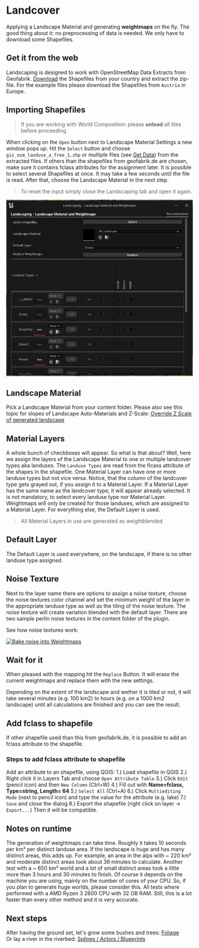 # Landcover

Applying a Landscape Material and generating __weightmaps__ on the fly. The good thing about it: no preprocessing of data is needed. We only have to download some Shapefiles.

## Get it from the web

Landscaping is designed to work with OpenStreetMap Data Extracts from Geofabrik. [Download](https://download.geofabrik.de/) the Shapefiles from your country and extract the zip-file. For the example files please download the Shapefiles from `Austria` in Europe.

## Importing Shapefiles

> If you are working with World Composition: please __unload__ all tiles before proceeding  

When clicking on the `Open` button next to Landscape Material Settings a new window pops up. Hit the `Select` button and choose `gis_osm_landuse_a_free_1.shp` or multiple files (see [Get Data](get-data.md?id=vector-data)) from the extracted files. If others than the shapefiles from geofabrik.de are chosen, make sure it contains fclass attributes for the assignment later. It is possible to select several Shapefiles at once. It may take a few seconds until the file is read. After that, choose the Landscape Material in the next step.

> To reset the input simply close the Landscaping tab and open it again.  

![Landscape Material and Weightmaps](_media/ue4_landscaping_weightmaps.jpg)  

## Landscape Material

Pick a Landscape Material from your content folder. Please also see this topic for slopes of Landscape Auto-Materials and Z-Scale: [Override Z Scale of generated landscape](heights.md?id=override-z-scale-of-generated-landscapes)  

## Material Layers

A whole bunch of checkboxes will appear. So what is that about? Well, here we assign the layers of the Landscape Material to one or multiple landcover types aka landuses. The `Landuse Types` are read from the flcass attribute of the shapes in the shapefile. One Material Layer can have one or more landuse types but not vice versa. Notice, that the column of the landcover type gets grayed out, if you assign it to a Material Layer. If a Material Layer has the same name as the landcover type, it will appear already selected. It is not mandatory, to select every landuse type nor Material Layer. Weightmaps will only be created for those landuses, which are assigned to a Material Layer. For everything else, the Default Layer is used.

> All Material Layers in use are generated as weightblended

## Default Layer

The Default Layer is used everywhere, on the landscape, if there is no other landuse type assigned.

## Noise Texture

Next to the layer name there are options to assign a noise texture, choose the noise textures color channel and set the minimum weight of the layer in the appropriate landuse type as well as the tiling of the noise texture. The noise texture will create variation blended with the default layer. There are two sample perlin noise textures in the content folder of the plugin.  

See how noise textures work:  

[![Bake noise into Weightmaps](https://img.youtube.com/vi/UpqGl-J4WRo/0.jpg)](https://youtube.com/UpqGl-J4WRo)  

## Wait for it

When pleased with the mapping hit the `Replace` Button. It will erase the current weightmaps and replace them with the new settings.

Depending on the extent of the landscape and wether it is tiled or not, it will take several minutes (e.g. 100 km2) to hours (e.g. on a 1000 km2 landscape) until all calculations are finished and you can see the result.

## Add fclass to shapefile

If other shapefile used than this from geofabrik.de, it is possible to add an fclass attribute to the shapefile.

### Steps to add fclass attribute to shapefile

Add an attribute to an shapefile, using QGIS:
1.) Load shapefile in QGIS
2.) Right click it in Layers Tab and choose `Open Attribute Table`
3.) Click `Edit` (pencil icon) and then `New Column` (Ctrl+W)
4.) Fill out with  __Name=fclass, Type=string, Length= 64__
5.) `Select All` (Ctrl+A)
6.) Click `Multiediting Mode` (next to pencil icon) and type the value for the attribute (e.g. lake)
7.) `Save` and close the dialog
8.) Export the shapefile (right click on layer -> `Export...`)
Then it will be compatible.

## Notes on runtime

The generation of weightmaps can take time. Roughly it takes 10 seconds per km² per distinct landuse area. If the landscape is huge and has many distinct areas, this adds up. For example, an area in the alps with ~ 220 km² and moderate distinct areas took about 39 minutes to calculate. Another test with a ~ 650 km² world and a lot of small distinct areas took a little more than 3 hours and 30 minutes to finish. Of course it depends on the machine you are using, mainly on the number of cores of your CPU. So, if you plan to generate huge worlds, please consider this. All tests where performed with a AMD Ryzen 3 2600 CPU with 32 GB RAM. Still, this is a lot faster than every other method and it is very accurate.

## Next steps

After having the ground set, let's grow some bushes and trees: [Foliage](vegetation.md?id=vegetation)  
Or lay a river in the riverbed: [Splines / Actors / Blueprints](props.md?id=props)

